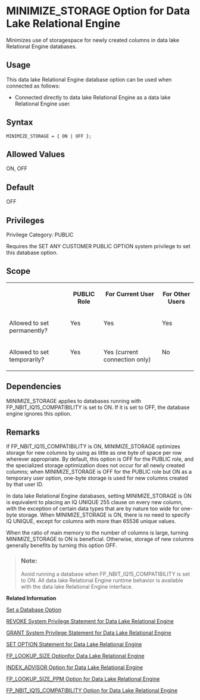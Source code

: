 <!-- loioa64115e484f210158eea9e1d74b5a7ed -->

# MINIMIZE\_STORAGE Option for Data Lake Relational Engine

Minimizes use of storagespace for newly created columns in data lake Relational Engine databases.



<a name="loioa64115e484f210158eea9e1d74b5a7ed__section_d3p_24q_znb"/>

## Usage

This data lake Relational Engine database option can be used when connected as follows:

-   Connected directly to data lake Relational Engine as a data lake Relational Engine user.



<a name="loioa64115e484f210158eea9e1d74b5a7ed__section_qhm_yvs_lrb"/>

## Syntax

```
MINIMIZE_STORAGE = { ON | OFF };
```



<a name="loioa64115e484f210158eea9e1d74b5a7ed__iq_refso_771"/>

## Allowed Values

ON, OFF



<a name="loioa64115e484f210158eea9e1d74b5a7ed__iq_refso_772"/>

## Default

OFF



<a name="loioa64115e484f210158eea9e1d74b5a7ed__section_k3c_gxb_3qb"/>

## Privileges

Privilege Category: PUBLIC

Requires the SET ANY CUSTOMER PUBLIC OPTION system privilege to set this database option.



<a name="loioa64115e484f210158eea9e1d74b5a7ed__iq_refso_773"/>

## Scope


<table>
<tr>
<th valign="top">

 

</th>
<th valign="top">

PUBLIC Role

</th>
<th valign="top">

For Current User

</th>
<th valign="top">

For Other Users

</th>
</tr>
<tr>
<td valign="top">

Allowed to set permanently?

</td>
<td valign="top">

Yes

</td>
<td valign="top">

Yes

</td>
<td valign="top">

Yes

</td>
</tr>
<tr>
<td valign="top">

Allowed to set temporarily?

</td>
<td valign="top">

Yes

</td>
<td valign="top">

Yes \(current connection only\)

</td>
<td valign="top">

No

</td>
</tr>
</table>



<a name="loioa64115e484f210158eea9e1d74b5a7ed__iq_refso_549"/>

## Dependencies

MINIMIZE\_STORAGE applies to databases running with FP\_NBIT\_IQ15\_COMPATIBILITY is set to ON. If it is set to OFF, the database engine ignores this option.



<a name="loioa64115e484f210158eea9e1d74b5a7ed__iq_refso_774"/>

## Remarks

If FP\_NBIT\_IQ15\_COMPATIBILITY is ON, MINIMIZE\_STORAGE optimizes storage for new columns by using as little as one byte of space per row wherever appropriate. By default, this option is OFF for the PUBLIC role, and the specialized storage optimization does not occur for all newly created columns; when MINIMIZE\_STORAGE is OFF for the PUBLIC role but ON as a temporary user option, one-byte storage is used for new columns created by that user ID.

In data lake Relational Engine databases, setting MINIMIZE\_STORAGE is ON is equivalent to placing an IQ UNIQUE 255 clause on every new column, with the exception of certain data types that are by nature too wide for one-byte storage. When MINIMIZE\_STORAGE is ON, there is no need to specify IQ UNIQUE, except for columns with more than 65536 unique values.

When the ratio of main memory to the number of columns is large, turning MINIMIZE\_STORAGE to ON is beneficial. Otherwise, storage of new columns generally benefits by turning this option OFF.

> ### Note:  
> Avoid running a database when FP\_NBIT\_IQ15\_COMPATIBILITY is set to ON. All data lake Relational Engine runtime behavior is available with the data lake Relational Engine interface.

**Related Information**  


[Set a Database Option](set-a-database-option-0dcb893.md "You set options with the SET OPTION statement.")

[REVOKE System Privilege Statement for Data Lake Relational Engine](../080-sql-statements/revoke-system-privilege-statement-for-data-lake-relational-engine-a3eadda.md "Removes specific system privileges from specific users and the right to administer the privilege.")

[GRANT System Privilege Statement for Data Lake Relational Engine](../080-sql-statements/grant-system-privilege-statement-for-data-lake-relational-engine-a3dfcb0.md "Grants specific system privileges to users or roles, with or without administrative rights.")

[SET OPTION Statement for Data Lake Relational Engine](../080-sql-statements/set-option-statement-for-data-lake-relational-engine-a625da7.md "Changes options that affect the behavior of the database and its compatibility with Transact-SQL. Setting the value of an option can change the behavior for all users or an individual user, in either a temporary or permanent scope.")

[FP\_LOOKUP\_SIZE Optionfor Data Lake Relational Engine](fp-lookup-size-optionfor-data-lake-relational-engine-a63673f.md "Specifies the number of lookup pages and cache memory allocated for Lookup FP indexes in data lake Relational Engine databases.")

[INDEX\_ADVISOR Option for Data Lake Relational Engine](index-advisor-option-for-data-lake-relational-engine-a63943d.md "Generates messages suggesting additional column indexes that may improve performance of one or more queries.")

[FP\_LOOKUP\_SIZE\_PPM Option for Data Lake Relational Engine](fp-lookup-size-ppm-option-for-data-lake-relational-engine-a636a3a.md "Controls the amount of main buffer cache allocated to FP indexes in data lake Relational Engine 15databases.")

[FP\_NBIT\_IQ15\_COMPATIBILITY Option for Data Lake Relational Engine](fp-nbit-iq15-compatibility-option-for-data-lake-relational-engine-a874375.md "Provides support for tokenized FP indexes similar to that available in data lake Relational Engine.")

